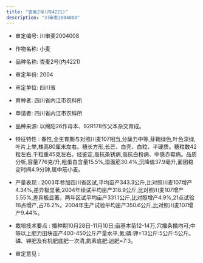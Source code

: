 ```yaml
---
title: "杏麦2号(内4221)"
description: "川审麦2004008"
---
```

* 审定编号:  川审麦2004008

*  作物名称:  小麦

*  品种名称:  杏麦2号(内4221)

*  审定年份:  2004

*  审定单位:  四川省

* 育种者:  四川省内江市农科所

*  申请者:  四川省内江市农科所

*  品种来源:  以绵阳26作母本、92R178作父本杂交育成。

*  特征特性 : 
春性,全生育期与对照川麦107相当,分蘖力中等,芽鞘绿色,叶色深绿,叶片上举,株高80厘米左右。穗长方形,长芒、白壳、白粒、半硬质。穗粒数42粒左右,千粒重45克左右。经鉴定,高抗条锈病,高抗白粉病、中感赤霉病。品质分析,容量776克/升,粗蛋白含量15.5%,湿面筋30.4%,沉降值37.9毫升,面团稳定时间4.9分钟,属中筋小麦。
 
*  产量表现 : 
2003年参加四川省区试,平均亩产343.3公斤,比对照川麦107增产4.34%,差异极显著;2004年续试平均亩产318.9公斤,比对照川麦107增产5.55%,差异极显著。两年区试平均亩产331.1公斤,比对照增产4.9%,21点试验16点增产,占76.2%。2004年生产试验平均亩产350.6公斤,比对照川麦107增产9.44%。

*  栽培技术要点 : 
播种期10月28日-11月10日;亩基本苗12-14万,穴播条播均可;中等以上肥力田块亩产400-450公斤产量水平,氮:磷:钾=13公斤:5公斤:5公斤。磷、钾肥及有机肥底肥一次清,氮素底肥:追肥=7:3。

*  审定意见 : 

